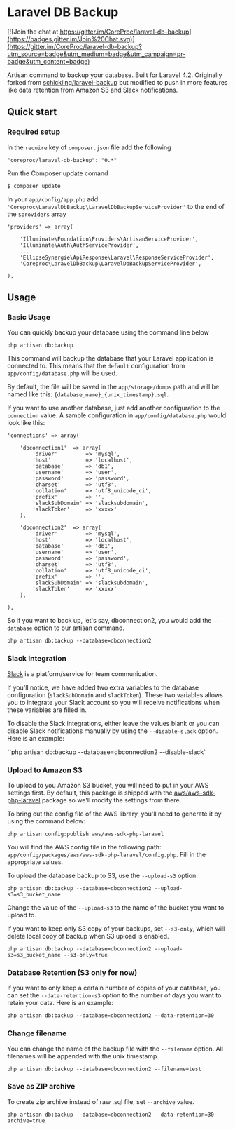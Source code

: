 Laravel DB Backup
=================

[![Join the chat at https://gitter.im/CoreProc/laravel-db-backup](https://badges.gitter.im/Join%20Chat.svg)](https://gitter.im/CoreProc/laravel-db-backup?utm_source=badge&utm_medium=badge&utm_campaign=pr-badge&utm_content=badge)

Artisan command to backup your database. Built for Laravel 4.2. Originally forked from [schickling/laravel-backup](https://github.com/schickling/laravel-backup) but modified to push in more features like data retention from Amazon S3 and Slack notifications.

## Quick start

### Required setup

In the `require` key of `composer.json` file add the following

    "coreproc/laravel-db-backup": "0.*"

Run the Composer update comand

    $ composer update

In your `app/config/app.php` add `'Coreproc\LaravelDbBackup\LaravelDbBackupServiceProvider'` to the end of the `$providers` array

    'providers' => array(

        'Illuminate\Foundation\Providers\ArtisanServiceProvider',
        'Illuminate\Auth\AuthServiceProvider',
        ...
        'EllipseSynergie\ApiResponse\Laravel\ResponseServiceProvider',
        'Coreproc\LaravelDbBackup\LaravelDbBackupServiceProvider',

    ),

## Usage

### Basic Usage

You can quickly backup your database using the command line below

`php artisan db:backup`

This command will backup the database that your Laravel application is connected to. This means that the `default` configuration from `app/config/database.php` will be used.

By default, the file will be saved in the `app/storage/dumps` path and will be named like this: `{database_name}_{unix_timestamp}.sql`.

If you want to use another database, just add another configuration to the `connection` value. A sample configuration in `app/config/database.php` would look like this:

    'connections' => array(

        'dbconnection1'  => array(
            'driver'         => 'mysql',
            'host'           => 'localhost',
            'database'       => 'db1',
            'username'       => 'user',
            'password'       => 'password',
            'charset'        => 'utf8',
            'collation'      => 'utf8_unicode_ci',
            'prefix'         => '',
            'slackSubDomain' => 'slacksubdomain',
            'slackToken'     => 'xxxxx'
        ),
        
        'dbconnection2'  => array(
            'driver'         => 'mysql',
            'host'           => 'localhost',
            'database'       => 'db1',
            'username'       => 'user',
            'password'       => 'password',
            'charset'        => 'utf8',
            'collation'      => 'utf8_unicode_ci',
            'prefix'         => '',
            'slackSubDomain' => 'slacksubdomain',
            'slackToken'     => 'xxxxx'
        ),

    ),

So if you want to back up, let's say, dbconnection2, you would add the `--database` option to our artisan command.

`php artisan db:backup --database=dbconnection2`

### Slack Integration

[Slack](https://slack.com) is a platform/service for team communication.

If you'll notice, we have added two extra variables to the database configuration (`slackSubDomain` and `slackToken`). These two variables allows you to integrate your Slack account so you will receive notifications when these variables are filled in.

To disable the Slack integrations, either leave the values blank or you can disable Slack notifications manually by using the `--disable-slack` option. Here is an example:

``php artisan db:backup --database=dbconnection2 --disable-slack`

### Upload to Amazon S3

To upload to you Amazon S3 bucket, you will need to put in your AWS settings first. By default, this package is shipped with the [aws/aws-sdk-php-laravel](https://github.com/aws/aws-sdk-php-laravel) package so we'll modify the settings from there.

To bring out the config file of the AWS library, you'll need to generate it by using the command below:

`php artisan config:publish aws/aws-sdk-php-laravel`

You will find the AWS config file in the following path: `app/config/packages/aws/aws-sdk-php-laravel/config.php`. Fill in the appropriate values.

To upload the database backup to S3, use the `--upload-s3` option:

`php artisan db:backup --database=dbconnection2 --upload-s3=s3_bucket_name` 

Change the value of the `--upload-s3` to the name of the bucket you want to upload to.

If you want to keep only S3 copy of your backups, set `--s3-only`, which will delete local copy of backup when S3 upload is enabled.

`php artisan db:backup --database=dbconnection2 --upload-s3=s3_bucket_name --s3-only=true`

### Database Retention (S3 only for now)

If you want to only keep a certain number of copies of your database, you can set the `--data-retention-s3` option to the number of days you want to retain your data. Here is an example:

`php artisan db:backup --database=dbconnection2 --data-retention=30` 

### Change filename

You can change the name of the backup file with the `--filename` option. All filenames will be appended with the unix timestamp.

`php artisan db:backup --database=dbconnection2 --filename=test` 

### Save as ZIP archive

To create zip archive instead of raw .sql file, set `--archive` value.

`php artisan db:backup --database=dbconnection2 --data-retention=30 --archive=true` 